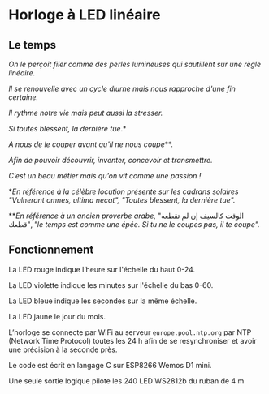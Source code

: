 # Horloge à LED linéaire

## Le temps
*On le perçoit filer comme des perles lumineuses qui sautillent sur une règle linéaire.*

*Il se renouvelle avec un cycle diurne mais nous rapproche d'une fin certaine.*

*Il rythme notre vie mais peut aussi la stresser.*

*Si toutes blessent, la dernière tue*.*

*A nous de le couper avant qu'il ne nous coupe***.

*Afin de pouvoir découvrir, inventer, concevoir et transmettre.*

*C’est un beau métier mais qu’on vit comme une passion !*

**En référence à la célèbre locution présente sur les cadrans solaires
"Vulnerant omnes, ultima necat", "Toutes blessent, la dernière tue".*

***En référence à un ancien proverbe arabe,* "الوقت كالسيف إن لم تقطعه قطعك",
*"le temps est comme une épée. Si tu ne le coupes pas, il te coupe".*

## Fonctionnement

La LED rouge indique l’heure sur l'échelle du haut 0-24.

La LED violette indique les minutes sur l'échelle du bas 0-60.

La LED bleue indique les secondes sur la même échelle.

La LED jaune le jour du mois.

L’horloge se connecte par WiFi au serveur `europe.pool.ntp.org` par NTP (Network Time Protocol) toutes les 24 h afin de se resynchroniser et avoir une précision à la seconde près.

Le code est écrit en langage C sur ESP8266 Wemos D1 mini.

Une seule sortie logique pilote les 240 LED WS2812b du ruban de 4 m

